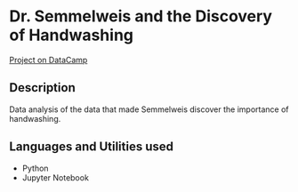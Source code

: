 # Dr. Semmelweis and the Discovery of Handwashing

[Project on DataCamp](https://app.datacamp.com/workspace/w/7be9e339-6403-4eee-8b26-9fcfd351c2d6)

## Description
Data analysis of the data that made Semmelweis discover the importance of handwashing. 

## Languages and Utilities used

* Python
* Jupyter Notebook

